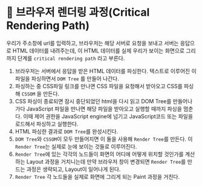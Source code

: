 # 🎯 브라우저 렌더링 과정(Critical Rendering Path)

우리가 주소창에 url를 입력하고, 브라우저는 해당 서버로 요청을 보내고 서버는 응답으로 HTML 데이터를 내려주는데, 이 HTML 데이터를 실제 우리가 보이는 화면으로 그리까지 단계를 `critical rendering path` 라고 부른다.

1. 브라우저는 서버에서 응답을 받은 HTML 데이터를 파싱한다. 텍스트로 이루어진 이 파일을 파싱하면서 `DOM Tree` 를 만들어 나간다.
2. 파싱하는 중 CSS파일 링크를 만나면 CSS 파일을 요청해서 받아오고 CSS를 파싱해 `CSSOM` 을 만든다.
3. CSS 파싱이 종료되면 잠시 중단되었던 html을 다시 읽고 DOM Tree를 만들어나가다 JavaScript 파일을 만나면 해당 파일을 받아오고 실행할 때까지 파싱을 멈춘다. 이때 제어 권한을 JavaScript engine에 넘기고 JavaScript코드 또는 파일을 로드해서 파싱하고 실행한다.
4. HTML 파싱한 결과로 `DOM Tree`를 완성시킨다.
5. `DOM Tree`와 `CSSOM`이 모두 만들어지면 이 둘을 사용해 `Render Tree`를 만든다. 이`Render Tree`는 실제로 눈에 보이는 것들로 이루어진다.
6. `Render Tree`에 있는 각각의 노드들이 화면의 어디에 어떻게 위치할 것인가를 계산하는 Layout 과정을 거치니는데 만약 브라우저 창이 변경되면 `Render Tree`를 만드는 과정은 생략되고, Layout이 일어나게 된다.
7. `Render Tree` 각 노드들을 실제로 화면에 그리게 되는 Paint 과정을 거친다.